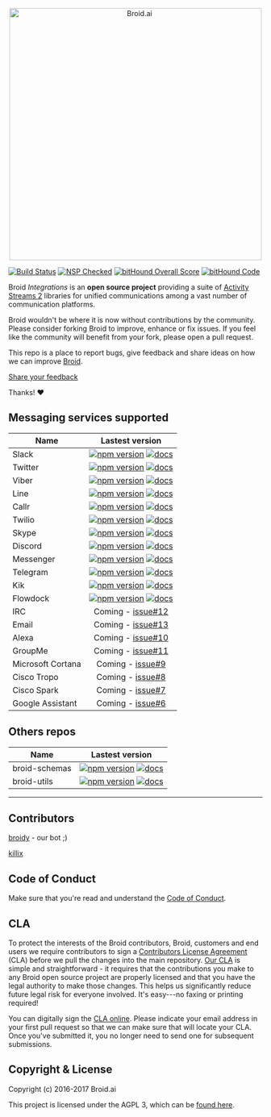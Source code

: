 <p align="center">
<img alt="Broid.ai" width="500" src="https://cloud.githubusercontent.com/assets/22947293/22179714/e63879ca-e029-11e6-9234-d317a0ae57a2.png">
</p>

[![Build Status](https://travis-ci.org/broidHQ/integrations.svg?branch=master)](https://travis-ci.org/broidHQ/integrations) [![NSP Checked](https://img.shields.io/badge/nsp-checked-green.svg?style=flat)](https://nodesecurity.io) [![bitHound Overall Score](https://www.bithound.io/github/broidHQ/integrations/badges/score.svg)](https://www.bithound.io/github/broidHQ/integrations) [![bitHound Code](https://www.bithound.io/github/broidHQ/integrations/badges/code.svg)](https://www.bithound.io/github/broidHQ/integrations)

Broid _Integrations_ is an **open source project** providing a suite of [Activity Streams 2](https://www.w3.org/TR/activitystreams-core/) libraries for unified communications among a vast number of communication platforms.

Broid wouldn't be where it is now without contributions by the community. Please consider forking Broid to improve, enhance or fix issues. If you feel like the community will benefit from your fork, please open a pull request.

This repo is a place to report bugs, give feedback and share ideas on how we can improve [Broid](http://www.broid.ai).

[Share your feedback](https://github.com/broidhq/integrations/issues/new)

Thanks!  :heart:

## Messaging services supported

| Name        | Lastest version                                      |
| ----------- |:----------------------------------------------------:|
| Slack       | [![npm version](https://img.shields.io/npm/v/broid-slack.svg?style=flat)](https://www.npmjs.com/package/broid-slack) [![docs](https://img.shields.io/badge/docs--green.svg?style=flat)](https://github.com/broidHQ/integrations/tree/master/integrations/broid-slack)  |
| Twitter     | [![npm version](https://img.shields.io/npm/v/broid-twitter.svg?style=flat)](https://www.npmjs.com/package/broid-twitter) [![docs](https://img.shields.io/badge/docs--green.svg?style=flat)](https://github.com/broidHQ/integrations/tree/master/integrations/broid-twitter) |
| Viber       | [![npm version](https://img.shields.io/npm/v/broid-viber.svg?style=flat)](https://www.npmjs.com/package/broid-viber) [![docs](https://img.shields.io/badge/docs--green.svg?style=flat)](https://github.com/broidHQ/integrations/tree/master/integrations/broid-viber) |
| Line        | [![npm version](https://img.shields.io/npm/v/broid-line.svg?style=flat)](https://www.npmjs.com/package/broid-line) [![docs](https://img.shields.io/badge/docs--green.svg?style=flat)](https://github.com/broidHQ/integrations/tree/master/integrations/broid-line)  |
| Callr       | [![npm version](https://img.shields.io/npm/v/broid-callr.svg?style=flat)](https://www.npmjs.com/package/broid-callr) [![docs](https://img.shields.io/badge/docs--green.svg?style=flat)](https://github.com/broidHQ/integrations/tree/master/integrations/broid-callr) |
| Twilio      | [![npm version](https://img.shields.io/npm/v/broid-twilio.svg?style=flat)](https://www.npmjs.com/package/broid-twilio) [![docs](https://img.shields.io/badge/docs--green.svg?style=flat)](https://github.com/broidHQ/integrations/tree/master/integrations/broid-twilio)|
| Skype       | [![npm version](https://img.shields.io/npm/v/broid-skype.svg?style=flat)](https://www.npmjs.com/package/broid-skype) [![docs](https://img.shields.io/badge/docs--green.svg?style=flat)](https://github.com/broidHQ/integrations/tree/master/integrations/broid-skype) |
| Discord     | [![npm version](https://img.shields.io/npm/v/broid-discord.svg?style=flat)](https://www.npmjs.com/package/broid-discord) [![docs](https://img.shields.io/badge/docs--green.svg?style=flat)](https://github.com/broidHQ/integrations/tree/master/integrations/broid-discord) |
| Messenger   | [![npm version](https://img.shields.io/npm/v/broid-messenger.svg?style=flat)](https://www.npmjs.com/package/broid-messenger) [![docs](https://img.shields.io/badge/docs--green.svg?style=flat)](https://github.com/broidHQ/integrations/tree/master/integrations/broid-messenger) |
| Telegram    | [![npm version](https://img.shields.io/npm/v/broid-telegram.svg?style=flat)](https://www.npmjs.com/package/broid-telegram) [![docs](https://img.shields.io/badge/docs--green.svg?style=flat)](https://github.com/broidHQ/integrations/tree/master/integrations/broid-telegram) |
| Kik         | [![npm version](https://img.shields.io/npm/v/broid-kik.svg?style=flat)](https://www.npmjs.com/package/broid-kik) [![docs](https://img.shields.io/badge/docs--green.svg?style=flat)](https://github.com/broidHQ/integrations/tree/master/integrations/broid-kik) |
| Flowdock    | [![npm version](https://img.shields.io/npm/v/broid-flowdock.svg?style=flat)](https://www.npmjs.com/package/broid-flowdock) [![docs](https://img.shields.io/badge/docs--green.svg?style=flat)](https://github.com/broidHQ/integrations/tree/master/integrations/broid-flowdock) |
| IRC                   | Coming - [issue#12](https://github.com/broidHQ/integrations/issues/12)   |
| Email                 | Coming - [issue#13](https://github.com/broidHQ/integrations/issues/13)   |
| Alexa                 | Coming - [issue#10](https://github.com/broidHQ/integrations/issues/10)   |
| GroupMe               | Coming - [issue#11](https://github.com/broidHQ/integrations/issues/11)   |
| Microsoft Cortana     | Coming - [issue#9](https://github.com/broidHQ/integrations/issues/9)     |
| Cisco Tropo           | Coming - [issue#8](https://github.com/broidHQ/integrations/issues/8)     |
| Cisco Spark           | Coming - [issue#7](https://github.com/broidHQ/integrations/issues/7)     |
| Google Assistant      | Coming - [issue#6](https://github.com/broidHQ/integrations/issues/6)     |


## Others repos

| Name               | Lastest version                                        |
| ------------------ |:------------------------------------------------------:|
| broid-schemas      | [![npm version](https://img.shields.io/npm/v/broid-schemas.svg?style=flat)](https://www.npmjs.com/package/broid-schemas) [![docs](https://img.shields.io/badge/docs--green.svg?style=flat)](https://github.com/broidHQ/integrations/tree/master/integrations/broid-schemas)     |
| broid-utils        | [![npm version](https://img.shields.io/npm/v/broid-utils.svg?style=flat)](https://www.npmjs.com/package/broid-utils) [![docs](https://img.shields.io/badge/docs--green.svg?style=flat)](https://github.com/broidHQ/integrations/tree/master/integrations/broid-utils)|

___

## Contributors

[broidy](https://github.com/broidy) - our bot ;)

[killix](https://github.com/killix)

## Code of Conduct

Make sure that you're read and understand the [Code of Conduct](http://contributor-covenant.org/version/1/2/0/).

## CLA

To protect the interests of the Broid contributors, Broid, customers and end users we require contributors to sign a [Contributors License Agreement](https://cla-assistant.io/broidhq/integrations) (CLA) before we pull the changes into the main repository. [Our CLA](https://cla-assistant.io/broidhq/integrations) is simple and straightforward - it requires that the contributions you make to any Broid open source project are properly licensed and that you have the legal authority to make those changes. This helps us significantly reduce future legal risk for everyone involved. It's easy---no faxing or printing required!

You can digitally sign the [CLA online](https://cla-assistant.io/broidhq/integrations). Please indicate your email address in your first pull request so that we can make sure that will locate your CLA. Once you've submitted it, you no longer need to send one for subsequent submissions.

## Copyright & License

Copyright (c) 2016-2017 Broid.ai

This project is licensed under the AGPL 3, which can be
[found here](https://www.gnu.org/licenses/agpl-3.0.en.html).
